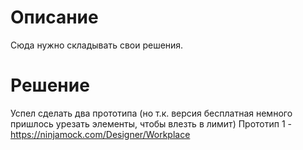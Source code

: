 # Описание
Сюда нужно складывать свои решения.

# Решение
Успел сделать два прототипа (но т.к. версия бесплатная немного пришлось урезать элементы, чтобы влезть в лимит)
Прототип 1 - https://ninjamock.com/Designer/Workplace
